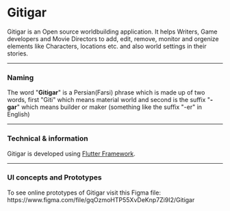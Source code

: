 # Gitigar
Gitigar is an Open source worldbuilding application. It helps Writers, Game developers and Movie Directors to add, edit, remove, monitor and orgenize elements like Characters, locations etc. and also world settings in their stories.

___
### Naming
<p>The word "<b>Gitigar</b>" is a Persian(Farsi) phrase which is made up of two words, first "Giti" which means material world and second is the suffix "<b>-gar</b>" which means builder or maker (something like the suffix "-er" in English)<p>
  
___
### Technical & information
<p>Gitigar is developed using <a href="https://github.com/flutter/flutter">Flutter Framework</a>.</p>

___
### UI concepts and Prototypes
<p> To see online prototypes of Gitigar visit this Figma file: https://www.figma.com/file/gqOzmoHTP55XvDeKnp7Zi9I2/Gitigar </p>

